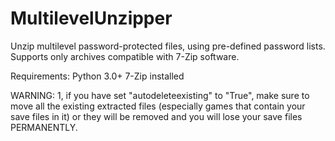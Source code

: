 # MultilevelUnzipper
Unzip multilevel password-protected files, using pre-defined password lists. 
Supports only archives compatible with 7-Zip software. 

Requirements:
Python 3.0+
7-Zip installed


WARNING:
1, if you have set "autodeleteexisting" to "True", make sure to move all the existing extracted files (especially games that contain your save files in it) or they will be removed and you will lose your save files PERMANENTLY.